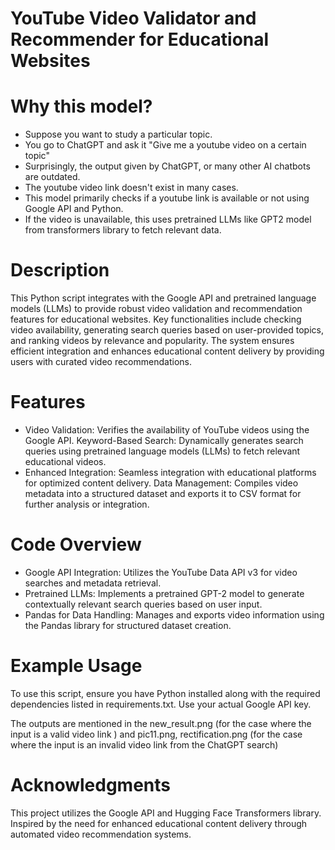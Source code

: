 # YouTube Video Validator and Recommender for Educational Websites

# Why this model?
* Suppose you want to study a particular topic.
* You go to ChatGPT and ask it "Give me a youtube video on a certain topic"
* Surprisingly, the output given by ChatGPT, or many other AI chatbots are outdated.
* The youtube video link doesn't exist in many cases.
* This model primarily checks if a youtube link is available or not using Google API and Python.
* If the video is unavailable, this uses pretrained LLMs like GPT2 model from transformers library to fetch relevant data.
  
# Description

This Python script integrates with the Google API and pretrained language models (LLMs) to provide robust video validation and recommendation features for educational websites. Key functionalities include checking video availability, generating search queries based on user-provided topics, and ranking videos by relevance and popularity. The system ensures efficient integration and enhances educational content delivery by providing users with curated video recommendations.

# Features
* Video Validation: Verifies the availability of YouTube videos using the Google API.
Keyword-Based Search: Dynamically generates search queries using pretrained language models (LLMs) to fetch relevant educational videos.
* Enhanced Integration: Seamless integration with educational platforms for optimized content delivery.
Data Management: Compiles video metadata into a structured dataset and exports it to CSV format for further analysis or integration.


# Code Overview
* Google API Integration: Utilizes the YouTube Data API v3 for video searches and metadata retrieval.
* Pretrained LLMs: Implements a pretrained GPT-2 model to generate contextually relevant search queries based on user input.
* Pandas for Data Handling: Manages and exports video information using the Pandas library for structured dataset creation.
  
# Example Usage
To use this script, ensure you have Python installed along with the required dependencies listed in requirements.txt. Use your actual Google API key.

The outputs are mentioned in the new_result.png (for the case where the input is a valid video link )
and pic11.png, rectification.png (for the case where the input is an invalid video link from the ChatGPT search)

# Acknowledgments
This project utilizes the Google API and Hugging Face Transformers library.
Inspired by the need for enhanced educational content delivery through automated video recommendation systems.
